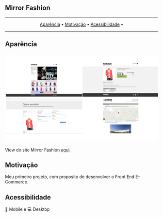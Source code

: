 ## Mirror Fashion 

-------
<p align="center">
    <a href="#aparência">Aparência</a> &bull;
    <a href="#Motivação">Motivação</a> &bull;
    <a href="#Acessibilidade">Acessibilidade</a> &bull;
</p>

-------

## Aparência

<h3 align="center">
  <a href="https://fariasmateuss.github.io/mirror_fashion/" alt="Mirror Fashion">
    <img src="/appearance/ScreenShotPages.jpg" alt="Marvel Screens" />
  </a>
</h3>

View do site Mirror Fashion <a href="https://fariasmateuss.github.io/mirror_fashion/"> aqui.</a>

## Motivação

Meu primeiro projeto, com proposito de desenvolver o Front End E-Commerce.


## Acessibilidade

:iphone: Mobile e :computer: Desktop

